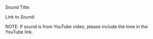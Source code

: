 Sound Title:

Link to Sound:


NOTE: If sound is from YouTube video, please include the time in the YouTube link.
